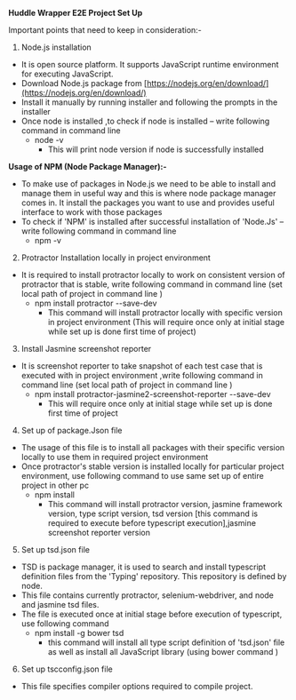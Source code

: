 **Huddle Wrapper E2E Project Set Up**

Important points that need to keep in consideration:-

1. Node.js installation

- It is open source platform. It supports JavaScript runtime environment for executing JavaScript.
- Download Node.js package from [https://nodejs.org/en/download/](https://nodejs.org/en/download/)
- Install it manually by running installer and following the prompts in the installer
- Once node is installed ,to check if node is installed – write following command in command line
  - node  -v
    - This will print node version if node is successfully installed

**Usage of NPM (Node Package Manager):-**

- To make use of packages in Node.js we need to be able to install and manage them in useful way and this is where node package manager comes in. It install the packages you want to use and provides useful interface to work with those packages
- To check if &#39;NPM&#39; is installed after successful installation of &#39;Node.Js&#39; – write following command in command line
  - npm  -v

2. Protractor Installation locally in project environment

- It is required to install protractor locally to work on consistent version of protractor that is stable, write following command in command line (set local path of project in command line )
  - npm install protractor --save-dev
    - This command will install protractor locally with specific version in project environment (This will require once only at initial stage while set up is done first time of project)

3. Install Jasmine screenshot reporter

- It is screenshot reporter to take snapshot of each test case that is executed with in project environment ,write following command in command line (set local path of project in command line )
  - npm install protractor-jasmine2-screenshot-reporter --save-dev
    - This will require once only at initial stage while set up is done first time of project

4. Set up of package.Json file

- The usage of this file is to install all packages with their specific version locally to use them in required project environment
- Once protractor&#39;s stable version is installed locally for particular project environment, use following command to use same set up of entire project in other pc
  - npm install
    - This command will install  protractor version, jasmine framework version, type script version, tsd version [this command is required to execute before typescript execution],jasmine screenshot reporter version

5. Set up tsd.json file

- TSD is package manager, it is used to search and install typescript definition files from the &#39;Typing&#39; repository. This repository is defined by node.
- This file contains currently protractor, selenium-webdriver, and node and jasmine tsd files.
- The file is executed once at initial stage before execution of typescript, use following command
  - npm install -g bower tsd
    - this command will install all type script definition of &#39;tsd.json&#39; file as well as install all JavaScript library (using bower command )

6. Set up tscconfig.json file

- This file specifies compiler options required to compile project.

